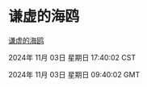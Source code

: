 # 谦虚的海鸥
[谦虚的海鸥](http://219.139.197.74:56308/qxdho/course/base/hotlink/index.php)

2024年 11月 03日 星期日 17:40:02 CST

2024年 11月 03日 星期日 09:40:02 GMT
